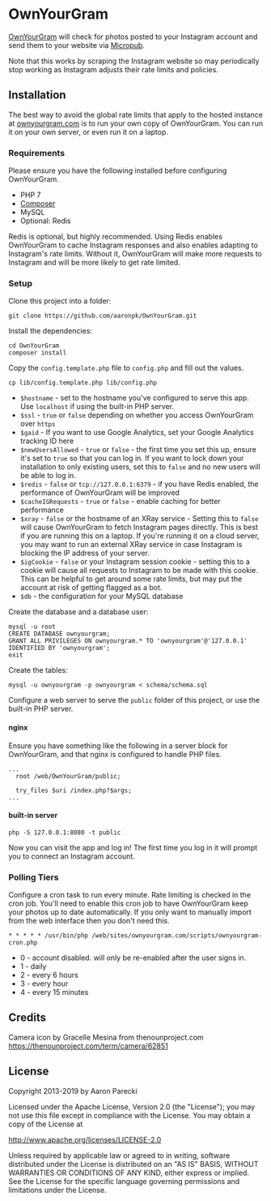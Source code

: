 OwnYourGram
===========

[OwnYourGram](https://ownyourgram.com) will check for photos posted to your Instagram account and send them to your website via [Micropub](https://micropub.net).

Note that this works by scraping the Instagram website so may periodically stop working as Instagram adjusts their rate limits and policies.

## Installation

The best way to avoid the global rate limits that apply to the hosted instance at [ownyourgram.com](https://ownyourgram.com) is to run your own copy of OwnYourGram. You can run it on your own server, or even run it on a laptop.

### Requirements

Please ensure you have the following installed before configuring OwnYourGram.

* PHP 7
* [Composer](https://getcomposer.org)
* MySQL
* Optional: Redis

Redis is optional, but highly recommended. Using Redis enables OwnYourGram to cache Instagram responses and also enables adapting to Instagram's rate limits. Without it, OwnYourGram will make more requests to Instagram and will be more likely to get rate limited.

### Setup

Clone this project into a folder:

```
git clone https://github.com/aaronpk/OwnYourGram.git
```

Install the dependencies:

```
cd OwnYourGram
composer install
```

Copy the `config.template.php` file to `config.php` and fill out the values.

```
cp lib/config.template.php lib/config.php
```

* `$hostname` - set to the hostname you've configured to serve this app. Use `localhost` if using the built-in PHP server.
* `$ssl` - `true` or `false` depending on whether you access OwnYourGram over `https`
* `$gaid` - If you want to use Google Analytics, set your Google Analytics tracking ID here
* `$newUsersAllowed` - `true` or `false` - the first time you set this up, ensure it's set to `true` so that you can log in. If you want to lock down your installation to only existing users, set this to `false` and no new users will be able to log in.
* `$redis` - `false` or `tcp://127.0.0.1:6379` - if you have Redis enabled, the performance of OwnYourGram will be improved
* `$cacheIGRequests` - `true` or `false` - enable caching for better performance
* `$xray` - `false` or the hostname of an XRay service - Setting this to `false` will cause OwnYourGram to fetch Instagram pages directly. This is best if you are running this on a laptop. If you're running it on a cloud server, you may want to run an external XRay service in case Instagram is blocking the IP address of your server.
* `$igCookie` - `false` or your Instagram session cookie - setting this to a cookie will cause all requests to Instagram to be made with this cookie. This can be helpful to get around some rate limits, but may put the account at risk of getting flagged as a bot.
* `$db` - the configuration for your MySQL database

Create the database and a database user:

```
mysql -u root
CREATE DATABASE ownyourgram;
GRANT ALL PRIVILEGES ON ownyourgram.* TO 'ownyourgram'@'127.0.0.1' IDENTIFIED BY 'ownyourgram';
exit
```

Create the tables:

```
mysql -u ownyourgram -p ownyourgram < schema/schema.sql
```

Configure a web server to serve the `public` folder of this project, or use the built-in PHP server.

#### nginx

Ensure you have something like the following in a server block for OwnYourGram, and that nginx is configured to handle PHP files.

```
...
  root /web/OwnYourGram/public;

  try_files $uri /index.php?$args;
...
```

#### built-in server

```
php -S 127.0.0.1:8080 -t public
```

Now you can visit the app and log in! The first time you log in it will prompt you to connect an Instagram account.


### Polling Tiers

Configure a cron task to run every minute. Rate limiting is checked in the cron job. You'll need to enable this cron job to have OwnYourGram keep your photos up to date automatically. If you only want to manually import from the web interface then you don't need this.

```
* * * * * /usr/bin/php /web/sites/ownyourgram.com/scripts/ownyourgram-cron.php
```

* 0 - account disabled. will only be re-enabled after the user signs in.
* 1 - daily
* 2 - every 6 hours
* 3 - every hour
* 4 - every 15 minutes

## Credits

Camera icon by Gracelle Mesina from thenounproject.com
https://thenounproject.com/term/camera/62851

## License

Copyright 2013-2019 by Aaron Parecki

Licensed under the Apache License, Version 2.0 (the "License");
you may not use this file except in compliance with the License.
You may obtain a copy of the License at

http://www.apache.org/licenses/LICENSE-2.0

Unless required by applicable law or agreed to in writing, software
distributed under the License is distributed on an "AS IS" BASIS,
WITHOUT WARRANTIES OR CONDITIONS OF ANY KIND, either express or implied.
See the License for the specific language governing permissions and
limitations under the License.

